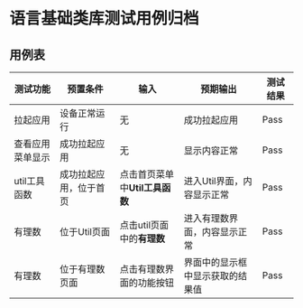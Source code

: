# 语言基础类库测试用例归档

## 用例表

|测试功能|预置条件|输入|预期输出|测试结果|
|--------------------------------|--------------------------------|--------------------------------|--------------------------------|--------------------------------|
|拉起应用        |	设备正常运行|	无	|成功拉起应用|Pass|
|查看应用菜单显示|	成功拉起应用|	无	|显示内容正常|Pass|
|util工具函数| 成功拉起应用，位于首页 |	点击首页菜单中**Util工具函数**	|进入Util界面，内容显示正常|Pass|
|有理数| 位于Util页面 |	点击util页面中的**有理数**	|进入有理数界面，内容显示正常|Pass|
|有理数| 位于有理数页面 |	点击有理数界面的功能按钮	|界面中的显示框中显示获取的结果值|Pass|
